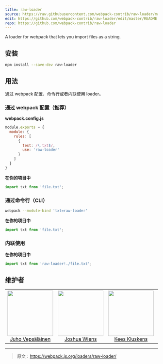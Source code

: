 ```yaml
---
title: raw-loader
source: https://raw.githubusercontent.com/webpack-contrib/raw-loader/master/README.md
edit: https://github.com/webpack-contrib/raw-loader/edit/master/README.md
repo: https://github.com/webpack-contrib/raw-loader
---
```


  <p>A loader for webpack that lets you import files as a string.</p>
</div>

## 安装

```bash
npm install --save-dev raw-loader
```

## 用法

通过 webpack 配置、命令行或者内联使用 loader。

### 通过 webpack 配置（推荐）

**webpack.config.js**
```js
module.exports = {
  module: {
    rules: [
      {
        test: /\.txt$/,
        use: 'raw-loader'
      }
    ]
  }
}
```

**在你的项目中**
```js
import txt from 'file.txt';
```

### 通过命令行（CLI）

```bash
webpack --module-bind 'txt=raw-loader'
```

**在你的项目中**
```js
import txt from 'file.txt';
```

### 内联使用

**在你的项目中**
```js
import txt from 'raw-loader!./file.txt';
```

## 维护者

<table>
  <tbody>
    <tr>
      <td align="center">
        <img width="150" height="150"
        src="https://avatars3.githubusercontent.com/u/166921?v=3&s=150">
        </br>
        <a href="https://github.com/bebraw">Juho Vepsäläinen</a>
      </td>
      <td align="center">
        <img width="150" height="150"
        src="https://avatars2.githubusercontent.com/u/8420490?v=3&s=150">
        </br>
        <a href="https://github.com/d3viant0ne">Joshua Wiens</a>
      </td>
      <td align="center">
        <img width="150" height="150"
        src="https://avatars3.githubusercontent.com/u/533616?v=3&s=150">
        </br>
        <a href="https://github.com/SpaceK33z">Kees Kluskens</a>
      </td>
      <td align="center">
        <img width="150" height="150"
        src="https://avatars3.githubusercontent.com/u/3408176?v=3&s=150">
        </br>
        <a href="https://github.com/TheLarkInn">Sean Larkin</a>
      </td>
    </tr>
  <tbody>
</table>

[npm]: https://img.shields.io/npm/v/raw-loader.svg
[npm-url]: https://npmjs.com/package/raw-loader

[node]: https://img.shields.io/node/v/raw-loader.svg
[node-url]: https://nodejs.org

[deps]: https://david-dm.org/webpack/raw-loader.svg
[deps-url]: https://david-dm.org/webpack/raw-loader

[chat]: https://badges.gitter.im/webpack/webpack.svg
[chat-url]: https://gitter.im/webpack/webpack

***

> 原文：https://webpack.js.org/loaders/raw-loader/
